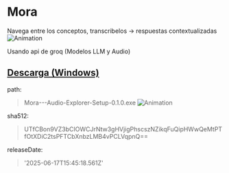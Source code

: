 # Mora
Navega entre los conceptos, transcribelos -> respuestas contextualizadas
![Animation](https://github.com/user-attachments/assets/9b2f85d1-cfcc-4630-84e8-8ebe6bf47d21)

Usando api de groq (Modelos LLM y Audio)
## [Descarga (Windows)](https://mega.nz/file/C092FSaI#DBb8Mr8N-FQuXelMfSbRk6dGmeFr6dpP4favNnNadJY)
path: 
>Mora---Audio-Explorer-Setup-0.1.0.exe
![Animation](https://github.com/user-attachments/assets/bbf7c89b-8bf1-430a-a452-ac7552d84239)

sha512: 
>UTfCBon9VZ3bCIOWCJrNtw3gHVjigPhscszNZikqFuQipHWwQeMtPTfOtXDiC2tsPFTCbXnbzLMB4vPCLVqpnQ==

releaseDate: 
>'2025-06-17T15:45:18.561Z'

